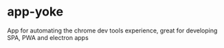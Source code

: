 # app-yoke
App for automating the chrome dev tools experience, great for developing SPA, PWA and electron apps
